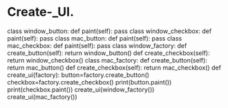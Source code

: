 # Create-_UI.
class window_button:
    def paint(self):
        pass
class window_checkbox:
    def paint(self):
        pass
class mac_button:
    def paint(self):
        pass
class mac_checkbox:
    def paint(self):
        pass
class window_factory:
    def create_button(self):
        return window_button()
    def create_checkbox(self):
        return window_checkbox()
class mac_factory:
    def create_button(self):
        return mac_button()
    def create_checkbox(self):
        return mac_checkbox()
def create_ui(factory):
    button=factory.create_button()
    checkbox=factory.create_checkbox()
    print(button.paint())
    print(checkbox.paint())
create_ui(window_factory())
create_ui(mac_factory())
        
